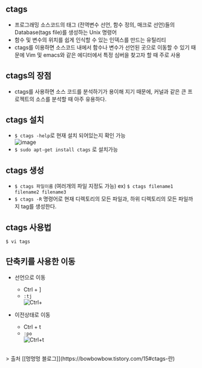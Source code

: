 ## ctags
- 프로그래밍 소스코드의 태그 (전역변수 선언, 함수 정의, 매크로 선언)들의 Database(tags file)를 생성하는 Unix 명령어
- 함수 및 변수의 위치를 쉽게 인식할 수 있는 인덱스를 만드는 유틸리티
- ctags를 이용하면 소스코드 내에서 함수나 변수가 선언된 곳으로 이동할 수 있기 때문에 Vim 및 emacs와 같은 에디터에서 특정 심버을 찾고자 할 때 주로 사용

## ctags의 장점
- ctags를 사용하면 소스 코드를 분석하기가 용이해 지기 때문에, 커널과 같은 큰 프로젝트의 소스를 분석할 때 아주 유용하다.

## ctags 설치
- `$ ctags -help`로 현재 설치 되어있는지 확인 가능 <br>
![image](https://user-images.githubusercontent.com/65120581/126603602-93323701-bd43-4818-9bb1-4ba35bd7c70b.png)
- `$ sudo apt-get install ctags` 로 설치가능

## ctags 생성
- `$ ctags 파일이름` (여러개의 파일 지정도 가능) ex) `$ ctags filename1 filename2 filename3`
- `$ ctags -R` 명령어로 현재 디렉토리의 모든 파일과, 하위 디렉토리의 모든 파일까지 tag를 생성한다.

## ctags 사용법
```
$ vi tags
```

## 단축키를 사용한 이동
- 선언으로 이동
  - Ctrl + ]
  - `:tj` <br>
![Ctrl+](https://user-images.githubusercontent.com/65120581/126605447-98f194f7-9b4d-414d-a02a-c0d8bdc5b877.gif)

- 이전상태로 이동
  - Ctrl + t
  - `:po` <br>
![Ctrl+t](https://user-images.githubusercontent.com/65120581/126605459-a4bb442e-de25-4e5e-a211-81c83466b878.gif)

<br>
> 출처 [[멍멍멍 블로그]](https://bowbowbow.tistory.com/15#ctags-란) 

